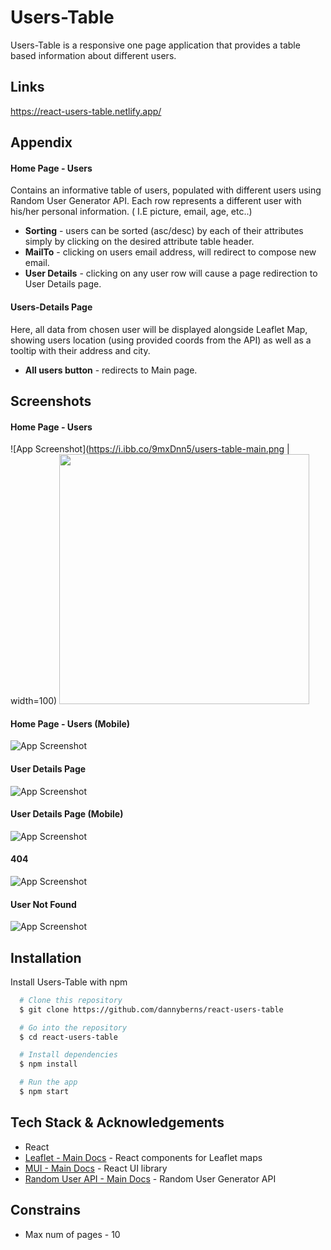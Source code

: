 # Users-Table

Users-Table is a responsive one page application that provides a table based information about different users.


## Links

https://react-users-table.netlify.app/

## Appendix

#### Home Page - Users
Contains an informative table of users, populated with different users using Random User Generator API.
Each row represents a different user with his/her personal information. ( I.E picture, email, age, etc..)

- **Sorting** - users can be sorted (asc/desc) by each of their attributes simply by clicking on the desired attribute table header.
- **MailTo** - clicking on users email address, will redirect to compose new email.
- **User Details** - clicking on any user row will cause a page redirection to User Details page.


#### Users-Details Page
Here, all data from chosen user will be displayed alongside Leaflet Map, showing users
location (using provided coords from the API) as well as a tooltip with their address and city.

- **All users button** - redirects to Main page.


## Screenshots

#### Home Page - Users

![App Screenshot](https://i.ibb.co/9mxDnn5/users-table-main.png | width=100)
<img src="https://i.ibb.co/9mxDnn5/users-table-main.png" height=400>

#### Home Page - Users (Mobile)

![App Screenshot](https://i.ibb.co/gWyMQSc/users-table-main-mobile.png)

#### User Details Page

![App Screenshot](https://i.ibb.co/3T1HB6y/users-table-user.png)

#### User Details Page (Mobile)

![App Screenshot](https://i.ibb.co/yg4gvZ6/users-table-user-mobile.png)

#### 404

![App Screenshot](https://i.ibb.co/SnDHWPz/users-table-404.png)

#### User Not Found

![App Screenshot](https://i.ibb.co/nRRKQdG/users-table-notfound.png)



## Installation

Install Users-Table with npm

```bash
  # Clone this repository
  $ git clone https://github.com/dannyberns/react-users-table

  # Go into the repository
  $ cd react-users-table

  # Install dependencies
  $ npm install

  # Run the app
  $ npm start
```
    
## Tech Stack & Acknowledgements

- React
- [Leaflet - Main Docs](https://react-leaflet.js.org/) - React components for Leaflet maps
- [MUI - Main Docs](https://mui.com/) - React UI library
- [Random User API - Main Docs](https://randomuser.me/documentation) - Random User Generator API

## Constrains

- Max num of pages - 10



